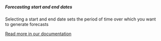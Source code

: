 ##### Forecasting start and end dates
Selecting a start and end date sets the period of time over which you want to generate forecasts

<a href="http://docs.nexosis.com/guides/forecasting-walkthrough" target="_blank">Read more in our documentation</a>